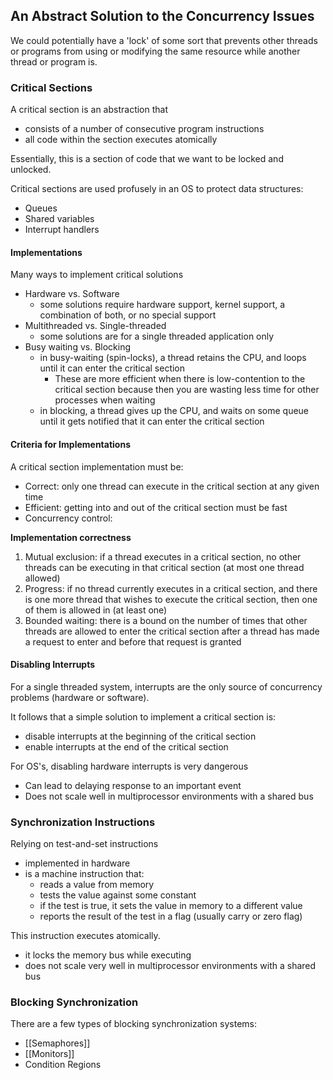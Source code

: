 ## An Abstract Solution to the Concurrency Issues

We could potentially have a 'lock' of some sort that prevents other threads or programs from using or modifying the same resource while another thread or program is. 

### Critical Sections

A critical section is an abstraction that
- consists of a number of consecutive program instructions
- all code within the section executes atomically

Essentially, this is a section of code that we want to be locked and unlocked.

Critical sections are used profusely in an OS to protect data structures:
- Queues
- Shared variables
- Interrupt handlers

#### Implementations

Many ways to implement critical solutions
- Hardware vs. Software
	- some solutions require hardware support, kernel support, a combination of both, or no special support
- Multithreaded vs. Single-threaded
	- some solutions are for a single threaded application only
- Busy waiting vs. Blocking
	- in busy-waiting (spin-locks), a thread retains the CPU, and loops until it can enter the critical section
		- These are more efficient when there is low-contention to the critical section because then you are wasting less time for other processes when waiting
	- in blocking, a thread gives up the CPU, and waits on some queue until it gets notified that it can enter the critical section


#### Criteria for Implementations

A critical section implementation must be:
- Correct: only one thread can execute in the critical section at any given time
- Efficient: getting into and out of the critical section must be fast
- Concurrency control:  

**Implementation correctness**
1. Mutual exclusion: if a thread executes in a critical section, no other threads can be executing in that critical section (at most one thread allowed)
2. Progress: if no thread currently executes in a critical section, and there is one more thread that wishes to execute the critical section, then one of them is allowed in (at least one)
3. Bounded waiting: there is a bound on the number of times that other threads are allowed to enter the critical section after a thread has made a request to enter and before that request is granted

#### Disabling Interrupts

For a single threaded system, interrupts are the only source of concurrency problems (hardware or software).

It follows that a simple solution to implement a critical section is: 
- disable interrupts at the beginning of the critical section
- enable interrupts at the end of the critical section

For OS's, disabling hardware interrupts is very dangerous
- Can lead to delaying response to an important event
- Does not scale well in multiprocessor environments with a shared bus

### Synchronization Instructions

Relying on test-and-set instructions
- implemented in hardware
- is a machine instruction that:
	- reads a value from memory
	- tests the value against some constant
	- if the test is true, it sets the value in memory to a different value
	- reports the result of the test in a flag (usually carry or zero flag)

This instruction executes atomically.
- it locks the memory bus while executing
- does not scale very well in multiprocessor environments with a shared bus

### Blocking Synchronization

There are a few types of blocking synchronization systems:
- [[Semaphores]]
- [[Monitors]]
- Condition Regions